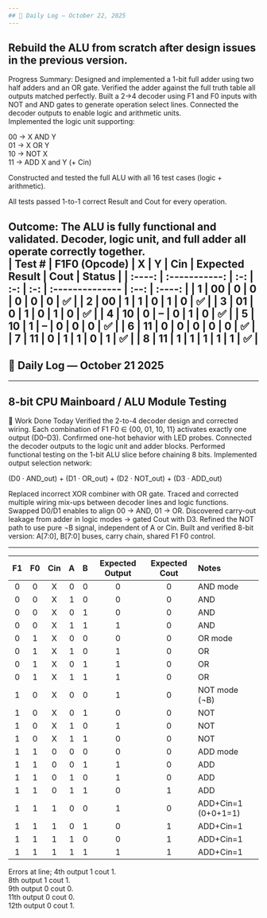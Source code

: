 ```yaml
---
## 🧾 Daily Log — October 22, 2025
---
```

Rebuild the ALU from scratch after design issues in the previous version.
---
Progress Summary:
Designed and implemented a 1-bit full adder using two half adders and an OR gate.
Verified the adder against the full truth table all outputs matched perfectly.
Built a 2→4 decoder using F1 and F0 inputs with NOT and AND gates to generate operation select lines.
Connected the decoder outputs to enable logic and arithmetic units.  
Implemented the logic unit supporting:

00 → X AND Y  
01 → X OR Y  
10 → NOT X  
11 → ADD X and Y (+ Cin)  

Constructed and tested the full ALU with all 16 test cases (logic + arithmetic).

All tests passed 1-to-1 correct Result and Cout for every operation.

Outcome:
The ALU is fully functional and validated. Decoder, logic unit, and full adder all operate correctly together.  
   | Test # | F1F0 (Opcode) |  X  |  Y  | Cin | Expected Result | Cout | Status |
| :----: | :-----------: | :-: | :-: | :-: | :-------------- | :--: | :----: |
|    1   |       00      |  0  |  0  |  0  | 0               |   0  |    ✅   |
|    2   |       00      |  1  |  1  |  0  | 1               |   0  |    ✅   |
|    3   |       01      |  0  |  1  |  0  | 1               |   0  |    ✅   |
|    4   |       10      |  0  |  –  |  0  | 1               |   0  |    ✅   |
|    5   |       10      |  1  |  –  |  0  | 0               |   0  |    ✅   |
|    6   |       11      |  0  |  0  |  0  | 0               |   0  |    ✅   |
|    7   |       11      |  0  |  1  |  1  | 0               |   1  |    ✅   |
|    8   |       11      |  1  |  1  |  1  | 1               |   1  |    ✅   |
---



## 🧾 Daily Log — October 21 2025

---
8-bit CPU Mainboard / ALU Module Testing
---
🔧 Work Done Today
Verified the 2-to-4 decoder design and corrected wiring.
Each combination of F1 F0 ∈ {00, 01, 10, 11} activates exactly one output (D0–D3).
Confirmed one-hot behavior with LED probes.
Connected the decoder outputs to the logic unit and adder blocks.
Performed functional testing on the 1-bit ALU slice before chaining 8 bits.
Implemented output selection network:

(D0 · AND_out) + (D1 · OR_out) + (D2 · NOT_out) + (D3 · ADD_out)

Replaced incorrect XOR combiner with OR gate.
Traced and corrected multiple wiring mix-ups between decoder lines and logic functions.
Swapped D0/D1 enables to align 00 → AND, 01 → OR.
Discovered carry-out leakage from adder in logic modes → gated Cout with D3.
Refined the NOT path to use pure ¬B signal, independent of A or Cin.
Built and verified 8-bit version: A[7:0], B[7:0] buses, carry chain, shared F1 F0 control.

---

|  F1 |  F0 | Cin |  A  |  B  | Expected Output | Expected Cout | Notes               |
| :-: | :-: | :-: | :-: | :-: | :-------------: | :-----------: | :------------------ |
|  0  |  0  |  X  |  0  |  0  |        0        |       0       | AND mode            |
|  0  |  0  |  X  |  1  |  0  |        0        |       0       | AND                 |
|  0  |  0  |  X  |  0  |  1  |        0        |       0       | AND                 |
|  0  |  0  |  X  |  1  |  1  |        1        |       0       | AND                 |
|  0  |  1  |  X  |  0  |  0  |        0        |       0       | OR mode             |
|  0  |  1  |  X  |  1  |  0  |        1        |       0       | OR                  |
|  0  |  1  |  X  |  0  |  1  |        1        |       0       | OR                  |
|  0  |  1  |  X  |  1  |  1  |        1        |       0       | OR                  |
|  1  |  0  |  X  |  0  |  0  |        1        |       0       | NOT mode (¬B)       |
|  1  |  0  |  X  |  0  |  1  |        0        |       0       | NOT                 |
|  1  |  0  |  X  |  1  |  0  |        1        |       0       | NOT                 |
|  1  |  0  |  X  |  1  |  1  |        0        |       0       | NOT                 |
|  1  |  1  |  0  |  0  |  0  |        0        |       0       | ADD mode            |
|  1  |  1  |  0  |  0  |  1  |        1        |       0       | ADD                 |
|  1  |  1  |  0  |  1  |  0  |        1        |       0       | ADD                 |
|  1  |  1  |  0  |  1  |  1  |        0        |       1       | ADD                 |
|  1  |  1  |  1  |  0  |  0  |        1        |       0       | ADD+Cin=1 (0+0+1=1) |
|  1  |  1  |  1  |  0  |  1  |        0        |       1       | ADD+Cin=1           |
|  1  |  1  |  1  |  1  |  0  |        0        |       1       | ADD+Cin=1           |
|  1  |  1  |  1  |  1  |  1  |        1        |       1       | ADD+Cin=1           |

Errors at line;
4th output 1 cout 1.  
8th output 1 cout 1.  
9th output 0 cout 0.  
11th output 0 cout 0.  
12th output 0 cout 1.
